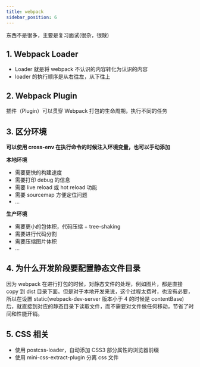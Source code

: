 ```yaml
---
title: webpack
sidebar_position: 6
---
```


东西不是很多，主要是复习面试(很杂，很散)

## 1. Webpack Loader

- Loader 就是将 webpack 不认识的内容转化为认识的内容
- loader 的执行顺序是从右往左，从下往上

## 2. Webpack Plugin

插件（Plugin）可以贯穿 Webpack 打包的生命周期，执行不同的任务

## 3. 区分环境

**可以使用 cross-env 在执行命令的时候注入环境变量，也可以手动添加**

**本地环境**

- 需要更快的构建速度
- 需要打印 debug 的信息
- 需要 live reload 或 hot reload 功能
- 需要 sourcemap 方便定位问题
- ...

**生产环境**

- 需要更小的包体积，代码压缩 + tree-shaking
- 需要进行代码分割
- 需要压缩图片体积
- ...

## 4. 为什么开发阶段要配置静态文件目录

因为 webpack 在进行打包的时候，对静态文件的处理，例如图片，都是直接 copy 到 dist 目录下面。但是对于本地开发来说，这个过程太费时，也没有必要，所以在设置 static(webpack-dev-server 版本小于 4 的时候是 contentBase)后，就直接到对应的静态目录下读取文件，而不需要对文件做任何移动，节省了时间和性能开销。

## 5. CSS 相关

- 使用 postcss-loader，自动添加 CSS3 部分属性的浏览器前缀
- 使用 mini-css-extract-plugin 分离 css 文件

